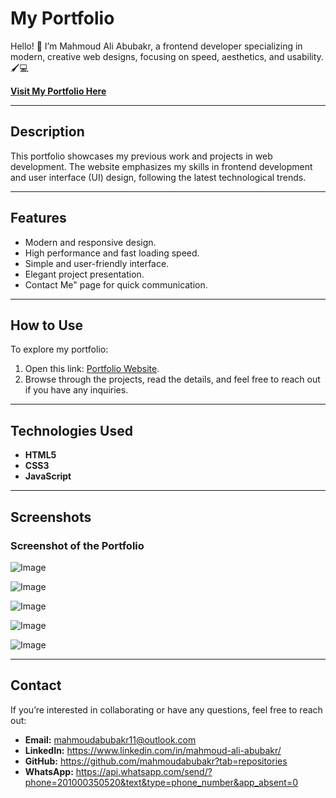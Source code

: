 # My Portfolio  

Hello! 👋 I’m Mahmoud Ali Abubakr, a frontend developer specializing in modern, creative web designs, focusing on speed, aesthetics, and usability. 🖌️💻  

[**Visit My Portfolio Here**](https://mahmoudabubakr.github.io/My-portfolio/)

---

## Description  
This portfolio showcases my previous work and projects in web development. The website emphasizes my skills in frontend development and user interface (UI) design, following the latest technological trends.  

---

## Features  
- Modern and responsive design.  
- High performance and fast loading speed.  
- Simple and user-friendly interface.  
- Elegant project presentation.  
- Contact Me" page for quick communication.  

---

## How to Use  
To explore my portfolio:  
1. Open this link: [Portfolio Website](https://mahmoudabubakr.github.io/My-portfolio/).  
2. Browse through the projects, read the details, and feel free to reach out if you have any inquiries.  

---

## Technologies Used  
- **HTML5**  
- **CSS3**  
- **JavaScript**

---
## Screenshots 
### Screenshot of the Portfolio  
![Image](https://github.com/user-attachments/assets/65740043-22d4-44c9-84cf-321e0b17e11d)

![Image](https://github.com/user-attachments/assets/d8b58d33-ba46-49e9-9ddc-cd8479dd7974)

![Image](https://github.com/user-attachments/assets/070f9ede-72b5-40e8-95bf-81e8d873c688)

![Image](https://github.com/user-attachments/assets/8708d99e-ed48-4588-a529-5b8d24d22fee)

![Image](https://github.com/user-attachments/assets/4a00bc82-33b4-4f2e-adfe-daeaa96fc5f3)

---

## Contact  
If you’re interested in collaborating or have any questions, feel free to reach out:  
- **Email:** mahmoudabubakr11@outlook.com  
- **LinkedIn:** https://www.linkedin.com/in/mahmoud-ali-abubakr/  
- **GitHub:** https://github.com/mahmoudabubakr?tab=repositories
- **WhatsApp:** https://api.whatsapp.com/send/?phone=201000350520&text&type=phone_number&app_absent=0
